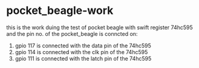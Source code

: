 # pocket_beagle-work  
this is the work duing the test of pocket beagle with swift register 74hc595 and the pin  no. of the pocket_beagle is conncted on:
  
1. gpio 117 is connected with the data pin of the 74hc595  
2. gpio 114 is connected with the clk pin of the 74hc595  
3. gpio 111 is connected with the latch pin of the 74hc595  

